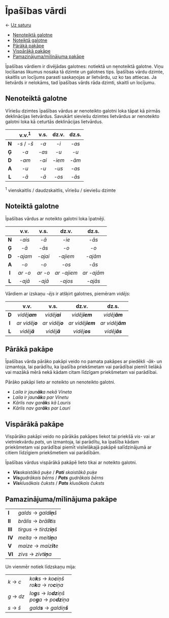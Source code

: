 # Īpašības vārdi

← [Uz saturu](../README.md#saturs)
- [Nenoteiktā galotne](#nenoteiktā-galotne)
- [Noteiktā galotne](#noteiktā-galotne)
- [Pārākā pakāpe](#pārākā-pakāpe)
- [Vispārākā pakāpe](#vispārākā-pakāpe)
- [Pamazinājuma/mīlinājuma pakāpe](#pamazinājumamīlinājuma-pakāpe)

Īpašības vārdiem ir divējādas galotnes: notiektā un nenoteiktā galotne.
Viņu locīšanas likumus nosaka tā dzimte un galotnes tips.
Īpašības vārdu dzimte, skaitlis un locījums parasti saskaņojas ar lietvārdu,
uz ko tas attiecas. Ja lietvārds ir nelokāms, tad īpašības vārds rāda dzimti,
skaitli un locījumu.

## Nenoteiktā galotne

Vīriešu dzimtes īpašības vārdus ar nenoteikto galotni loka tāpat kā pirmās
deklinācijas lietvārdus.
Savukārt sieviešu dzimtes lietvārdus ar nenoteikto galotni loka kā ceturtās
deklinācijas lietvārdus.

|       | v.v.<sup>1</sup> | v.s.  | dz.v.  | dz.s. |
| :-:   | :-:              | :-:   | :-:    | :-:   |
| **N** | *-s* / *-š*      | *-a*  | *-i*   | *-as* |
| **Ģ** | *-a*             | *-as* | *-u*   | *-u*  |
| **D** | *-am*            | *-ai* | *-iem* | *-ām* |
| **A** | *-u*             | *-u*  | *-us*  | *-as* |
| **L** | *-ā*             | *-ā*  | *-os*  | *-ās* |

<sup>1</sup> vienskaitlis / daudzskaitlis, vīriešu / sieviešu dzimte

## Noteiktā galotne

Īpašības vārdus ar noteikto galotni loka īpatnēji.

|       | v.v.    | v.s.    | dz.v.       | dz.s.      |
| :-:   | :-:     | :-:     | :-:         | :-:        |
| **N** | *-ais*  | *-ā*    | *-ie*       | *-ās*      |
| **Ģ** | *-ā*    | *-ās*   | *-o*        | *-o*       |
| **D** | *-ajam* | *-ajai* | *-ajiem*    | *-ajām*    |
| **A** | *-o*    | *-o*    | *-os*       | *-ās*      |
| **I** | *ar -o* | *ar -o* | *ar -ajiem* | *ar -ajām* |
| **L** | *-ajā*  | *-ajā*  | *-ajos*     | *-ajās*    |

Vārdiem ar izskaņu *-ējs* ir atšķirt galotnes, piemēram *vidējs*:

|       | v.v.            | v.s.            | dz.v.             | dz.s.            |
| :-:   | :-:             | :-:             | :-:               | :-:              |
| **D** | *vidēj**am***   | *vidēj**ai***   | *vidēj**iem***    | *vidēj**ām***    |
| **I** | *ar vidēj**o*** | *ar vidēj**o*** | *ar vidēj**iem*** | *ar vidēj**ām*** |
| **L** | *vidēj**ā***    | *vidēj**ā***    | *vidēj**os***     | *vidēj**ās***    |

## Pārākā pakāpe

Īpašības vārda pārāko pakāpi veido no pamata pakāpes ar piedēkli *-āk-* un
izmantoja, lai parādītu, ka īpašība priekšmetam vai parādībai piemīt lielākā
vai mazākā mērā nekā kādam citam līdzīgam priekšmetam vai parādībai.

Pārāko pakāpi lieto ar noteikto un nenoteikto galotni.

- *Laila ir jaun**āk**a nekā Vineta*
- *Laila ir jaun**āk**a par Vinetu*
- *Kārlis nav gar**āk**s kā Lauris*
- *Kārlis nav gar**āk**s par Lauri*

## Vispārākā pakāpe

Vispārāko pakāpi veido no pārākās pakāpes liekot tai priekšā *vis-* vai ar
vietniekvārdu *pats*, un izmantoja, lai parādītu, ka īpašība kādam priekšmetam
vai parādībai piemīt vislielākajā pakāpē salīdzinājumā ar citiem līdzīgiem
priekšmetiem vai parādībām.

Īpašības vārdus vispārākā pakāpē lieto tikai ar noteikto galotni.

- ***Vis**skaistākā puķe* / ***Pati** skaistākā puķe*
- ***Vis**gudrākais bērns* / ***Pats** gudrākais bērns*
- ***Vis**klusākais čuksts* / ***Pats** klusākais čuksts*

## Pamazinājuma/mīlinājuma pakāpe

|         |                           |
| ---     | ---                       |
| **I**   | *galds* → *gald**iņ**š*   |
| **II**  | *brālis* → *brāl**īt**is* |
| **III** | *tirgus* → *tirdz**iņ**š* |
| **IV**  | *meita* → *meit**iņ**a*   |
| **V**   | *maize* → *maiz**īt**e*   |
| **VI**  | *zivs* → *zivt**iņ**a*    |

Un vienmēr notiek līdzskaņu mija:

|            |                                                          |
| ---        | ---                                                      |
| *k* → *c*  | *ko**k**s* → *ko**c**iņš*<br>*ro**k**a* → *ro**c**iņa*   |
| *g* → *dz* | *lo**g**s* → *lo**dz**iņš*<br>*po**g**a* → *po**dz**iņa* |
| *s* → *š*  | *gald**s*** → *galdiņ**š***                              |
